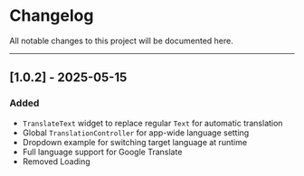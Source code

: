 # Changelog

All notable changes to this project will be documented here.

---

## [1.0.2] - 2025-05-15

### Added
- `TranslateText` widget to replace regular `Text` for automatic translation
- Global `TranslationController` for app-wide language setting
- Dropdown example for switching target language at runtime
- Full language support for Google Translate
- Removed Loading
